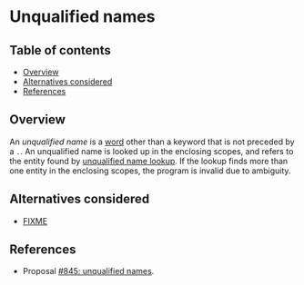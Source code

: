 # Unqualified names

<!--
Part of the Carbon Language project, under the Apache License v2.0 with LLVM
Exceptions. See /LICENSE for license information.
SPDX-License-Identifier: Apache-2.0 WITH LLVM-exception
-->

<!-- toc -->

## Table of contents

-   [Overview](#overview)
-   [Alternatives considered](#alternatives-considered)
-   [References](#references)

<!-- tocstop -->

## Overview

An _unqualified name_ is a [word](../lexical_conventions/words.md) other than a
keyword that is not preceded by a `.`. An unqualified name is looked up in the
enclosing scopes, and refers to the entity found by
[unqualified name lookup](../name_lookup.md). If the lookup finds more than one
entity in the enclosing scopes, the program is invalid due to ambiguity.

## Alternatives considered

-   [FIXME](/docs/proposals/p0845.md#FIXME)

## References

-   Proposal
    [#845: unqualified names](https://github.com/carbon-language/carbon-lang/pull/845).
